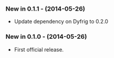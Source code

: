 ### New in 0.1.1 - (2014-05-26)
* Update dependency on Dyfrig to 0.2.0

### New in 0.1.0 - (2014-05-26)
* First official release.
